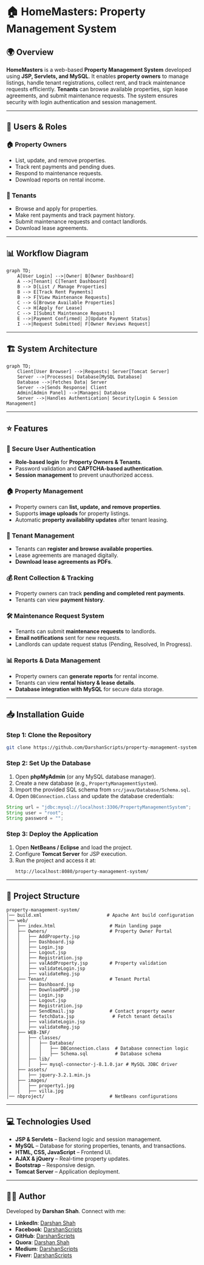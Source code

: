 # 🏠 HomeMasters: Property Management System

## 🌍 Overview

**HomeMasters** is a web-based **Property Management System** developed using **JSP, Servlets, and MySQL**. It enables **property owners** to manage listings, handle tenant registrations, collect rent, and track maintenance requests efficiently. **Tenants** can browse available properties, sign lease agreements, and submit maintenance requests. The system ensures security with login authentication and session management.

---

## 👥 Users & Roles

### 🏠 Property Owners
- List, update, and remove properties.
- Track rent payments and pending dues.
- Respond to maintenance requests.
- Download reports on rental income.

### 🏡 Tenants
- Browse and apply for properties.
- Make rent payments and track payment history.
- Submit maintenance requests and contact landlords.
- Download lease agreements.

---

## 📊 Workflow Diagram

```mermaid
graph TD;
    A[User Login] -->|Owner| B[Owner Dashboard]
    A -->|Tenant| C[Tenant Dashboard]
    B --> D[List / Manage Properties]
    B --> E[Track Rent Payments]
    B --> F[View Maintenance Requests]
    C --> G[Browse Available Properties]
    C --> H[Apply for Lease]
    C --> I[Submit Maintenance Requests]
    E -->|Payment Confirmed| J[Update Payment Status]
    I -->|Request Submitted| F[Owner Reviews Request]
```

---

## 🏗 System Architecture

```mermaid
graph TD;
    Client[User Browser] -->|Requests| Server[Tomcat Server]
    Server -->|Processes| Database[MySQL Database]
    Database -->|Fetches Data| Server
    Server -->|Sends Response| Client
    Admin[Admin Panel] -->|Manages| Database
    Server -->|Handles Authentication| Security[Login & Session Management]
```

---

## ⭐ Features

### 🔑 Secure User Authentication
- **Role-based login** for **Property Owners & Tenants**.
- Password validation and **CAPTCHA-based authentication**.
- **Session management** to prevent unauthorized access.

### 🏠 Property Management
- Property owners can **list, update, and remove properties**.
- Supports **image uploads** for property listings.
- Automatic **property availability updates** after tenant leasing.

### 👥 Tenant Management
- Tenants can **register and browse available properties**.
- Lease agreements are managed digitally.
- **Download lease agreements as PDFs**.

### 💰 Rent Collection & Tracking
- Property owners can track **pending and completed rent payments**.
- Tenants can view **payment history**.

### 🛠 Maintenance Request System
- Tenants can submit **maintenance requests** to landlords.
- **Email notifications** sent for new requests.
- Landlords can update request status (Pending, Resolved, In Progress).

### 📊 Reports & Data Management
- Property owners can **generate reports** for rental income.
- Tenants can view **rental history & lease details**.
- **Database integration with MySQL** for secure data storage.

---

## 📥 Installation Guide

### Step 1: Clone the Repository
```sh
git clone https://github.com/DarshanScripts/property-management-system.git
```

### Step 2: Set Up the Database
1. Open **phpMyAdmin** (or any MySQL database manager).
2. Create a new database (e.g., `PropertyManagementSystem`).
3. Import the provided SQL schema from `src/java/Database/Schema.sql`.
4. Open `DBConnection.class` and update the database credentials:
```java
String url = "jdbc:mysql://localhost:3306/PropertyManagementSystem";
String user = "root";
String password = "";
```

### Step 3: Deploy the Application
1. Open **NetBeans / Eclipse** and load the project.
2. Configure **Tomcat Server** for JSP execution.
3. Run the project and access it at:
   ```sh
   http://localhost:8080/property-management-system/
   ```

---

## 📂 Project Structure

```
property-management-system/
│── build.xml                        # Apache Ant build configuration
│── web/
│   ├── index.html                    # Main landing page
│   ├── Owners/                       # Property Owner Portal
│   │   ├── AddProperty.jsp
│   │   ├── Dashboard.jsp
│   │   ├── Login.jsp
│   │   ├── Logout.jsp
│   │   ├── Registration.jsp
│   │   ├── valAddProperty.jsp        # Property validation
│   │   ├── validateLogin.jsp
│   │   ├── validateReg.jsp
│   ├── Tenant/                       # Tenant Portal
│   │   ├── Dashboard.jsp
│   │   ├── DownloadPDF.jsp
│   │   ├── Login.jsp
│   │   ├── Logout.jsp
│   │   ├── Registration.jsp
│   │   ├── SendEmail.jsp             # Contact property owner
│   │   ├── fetchData.jsp              # Fetch tenant details
│   │   ├── validateLogin.jsp
│   │   ├── validateReg.jsp
│   ├── WEB-INF/
│   │   ├── classes/
│   │   │   ├── Database/
│   │   │   │   ├── DBConnection.class  # Database connection logic
│   │   │   │   ├── Schema.sql          # Database schema
│   │   ├── lib/
│   │   │   ├── mysql-connector-j-8.1.0.jar # MySQL JDBC driver
│   ├── assets/
│   │   ├── jquery-3.2.1.min.js
│   ├── images/
│   │   ├── property1.jpg
│   │   ├── villa.jpg
│── nbproject/                        # NetBeans configurations
```

---

## 💻 Technologies Used
- **JSP & Servlets** – Backend logic and session management.
- **MySQL** – Database for storing properties, tenants, and transactions.
- **HTML, CSS, JavaScript** – Frontend UI.
- **AJAX & jQuery** – Real-time property updates.
- **Bootstrap** – Responsive design.
- **Tomcat Server** – Application deployment.

---

## 👨‍💻 Author
Developed by **Darshan Shah**. Connect with me:

- **LinkedIn**: [Darshan Shah](https://www.linkedin.com/in/darshan-shah-tech/)
- **Facebook**: [DarshanScripts](https://www.facebook.com/DarshanScripts)
- **GitHub**: [DarshanScripts](https://github.com/DarshanScripts)
- **Quora**: [Darshan Shah](https://www.quora.com/profile/Darshan-Shah-1056)
- **Medium**: [DarshanScripts](https://medium.com/@DarshanScripts)
- **Fiverr**: [DarshanScripts](https://www.fiverr.com/darshanscripts)

